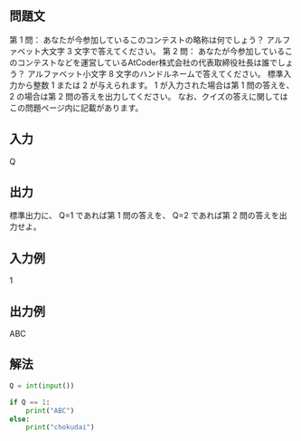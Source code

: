 ## 問題文
第 1 問： あなたが今参加しているこのコンテストの略称は何でしょう？ アルファベット大文字 3 文字で答えてください。
第 2 問： あなたが今参加しているこのコンテストなどを運営しているAtCoder株式会社の代表取締役社長は誰でしょう？ 
アルファベット小文字 8 文字のハンドルネームで答えてください。
標準入力から整数 1 または 2 が与えられます。 
1 が入力された場合は第 1 問の答えを、 
2 の場合は第 2 問の答えを出力してください。
なお、クイズの答えに関してはこの問題ページ内に記載があります。
## 入力
Q
## 出力
標準出力に、 Q=1 であれば第 1 問の答えを、 Q=2 であれば第 2 問の答えを出力せよ。
## 入力例
1
## 出力例
ABC
## 解法

```python
Q = int(input())

if Q == 1:
    print("ABC")
else:
    print("chokudai")
